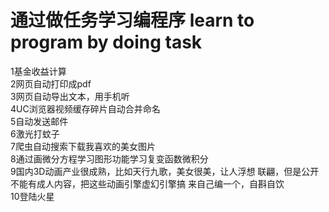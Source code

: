 # 通过做任务学习编程序 learn to program by doing task

1基金收益计算  
2网页自动打印成pdf   
3网页自动导出文本，用手机听   
4UC浏览器视频缓存碎片自动合并命名   
5自动发送邮件   
6激光打蚊子   
7爬虫自动搜索下载我喜欢的美女图片   
8通过画微分方程学习图形功能学习复变函数微积分   
9国内3D动画产业很成熟，比如天行九歌，美女很美，让人浮想 联翩，但是公开不能有成人内容，把这些动画引擎虚幻引擎搞 来自己编一个，自斟自饮   
10登陆火星
